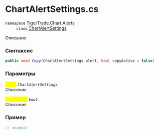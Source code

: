 
# ChartAlertSettings.cs
`namespace` [TigerTrade.Chart](../../../../TigerTrade.Chart.md).[Alerts](../../../../TigerTrade.Chart/Alerts.md)  
&nbsp;&nbsp;&nbsp;&nbsp;&nbsp;&nbsp;&nbsp;&nbsp;&nbsp;`class` [ChartAlertSettings](../../ChartAlertSettings.cs.md)

Описание

### Синтаксис
```csharp
public void Copy(ChartAlertSettings alert, bool copyActive = false)
```
### Параметры  
<mark style="color:yellow;">`alert`</mark> *`ChartAlertSettings`*  
 *Описание*  
  
<mark style="color:yellow;">`copyActive`</mark> *`bool`*  
 *Описание*  
  


### Пример  
```csharp
// example
```
                    
                    